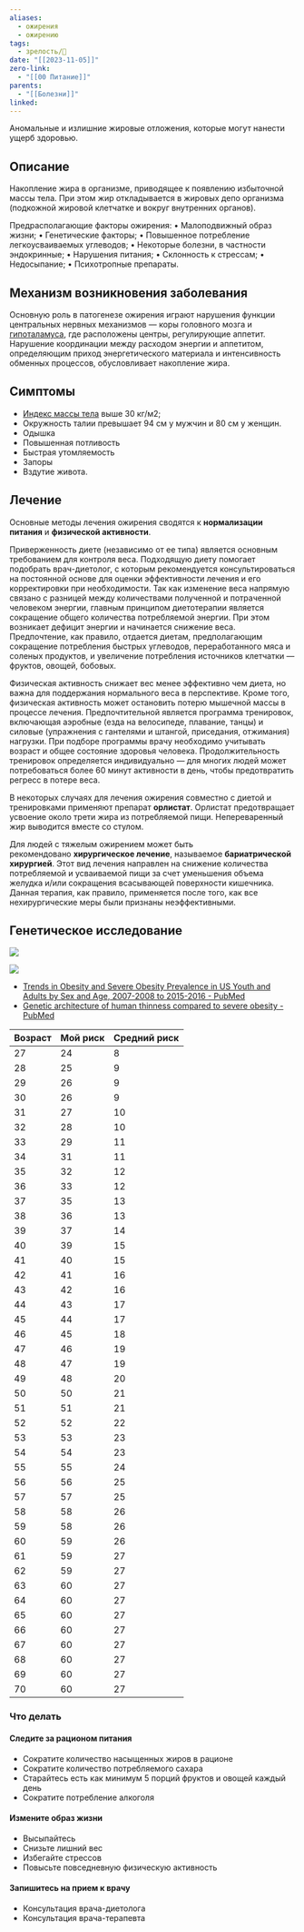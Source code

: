 ```yaml
---
aliases:
  - ожирения
  - ожирению
tags:
  - зрелость/🌱
date: "[[2023-11-05]]"
zero-link:
  - "[[00 Питание]]"
parents:
  - "[[Болезни]]"
linked:
---
```

Аномальные и излишние жировые отложения, которые могут нанести ущерб здоровью.
## Описание
Накопление жира в организме, приводящее к появлению избыточной массы тела. При этом жир откладывается в жировых депо организма (подкожной жировой клетчатке и вокруг внутренних органов).

Предрасполагающие факторы ожирения:
• Малоподвижный образ жизни;
• Генетические факторы;
• Повышенное потребление легкоусваиваемых углеводов;
• Некоторые болезни, в частности эндокринные;
• Нарушения питания;
• Склонность к стрессам;
• Недосыпание;
• Психотропные препараты.
## Механизм возникновения заболевания
Основную роль в патогенезе ожирения играют нарушения функции центральных нервных механизмов — коры головного мозга и [гипоталамуса](Гипоталамус.md), где расположены центры, регулирующие аппетит. Нарушение координации между расходом энергии и аппетитом, определяющим приход энергетического материала и интенсивность обменных процессов, обусловливает накопление жира.
## Симптомы
- [Индекс массы тела](Избыточная%20масса%20тела.md) выше 30 кг/м2;
- Окружность талии превышает 94 см у мужчин и 80 см у женщин.
- Одышка
- Повышенная потливость
- Быстрая утомляемость
- Запоры
- Вздутие живота.
## Лечение
Основные методы лечения ожирения сводятся к **нормализации питания** и **физической активности**.

Приверженность диете (независимо от ее типа) является основным требованием для контроля веса. Подходящую диету помогает подобрать врач-диетолог, с которым рекомендуется консультироваться на постоянной основе для оценки эффективности лечения и его корректировки при необходимости. Так как изменение веса напрямую связано с разницей между количествами полученной и потраченной человеком энергии, главным принципом диетотерапии является сокращение общего количества потребляемой энергии. При этом возникает дефицит энергии и начинается снижение веса. Предпочтение, как правило, отдается диетам, предполагающим сокращение потребления быстрых углеводов, переработанного мяса и соленых продуктов, и увеличение потребления источников клетчатки — фруктов, овощей, бобовых.

Физическая активность снижает вес менее эффективно чем диета, но важна для поддержания нормального веса в перспективе. Кроме того, физическая активность может остановить потерю мышечной массы в процессе лечения. Предпочтительной является программа тренировок, включающая аэробные (езда на велосипеде, плавание, танцы) и силовые (упражнения с гантелями и штангой, приседания, отжимания) нагрузки. При подборе программы врачу необходимо учитывать возраст и общее состояние здоровья человека. Продолжительность тренировок определяется индивидуально — для многих людей может потребоваться более 60 минут активности в день, чтобы предотвратить регресс в потере веса.

В некоторых случаях для лечения ожирения совместно с диетой и тренировками применяют препарат **орлистат**. Орлистат предотвращает усвоение около трети жира из потребляемой пищи. Непереваренный жир выводится вместе со стулом.

Для людей с тяжелым ожирением может быть рекомендовано **хирургическое лечение**, называемое **бариатрической хирургией**. Этот вид лечения направлен на снижение количества потребляемой и усваиваемой пищи за счет уменьшения объема желудка и/или сокращения всасывающей поверхности кишечника. Данная терапия, как правило, применяется после того, как все нехирургические меры были признаны неэффективными.
## Генетическое исследование
![](Pasted%20image%2020240204132631.png)

![](Pasted%20image%2020240816151840.png)

- [Trends in Obesity and Severe Obesity Prevalence in US Youth and Adults by Sex and Age, 2007-2008 to 2015-2016 - PubMed](http://www.ncbi.nlm.nih.gov/pubmed/29570750)
- [Genetic architecture of human thinness compared to severe obesity - PubMed](https://pubmed.ncbi.nlm.nih.gov/30677029/)

| Возраст | Мой риск | Средний риск |
| ---- | ---- | ---- |
| 27 | 24 | 8 |
| 28 | 25 | 9 |
| 29 | 26 | 9 |
| 30 | 26 | 9 |
| 31 | 27 | 10 |
| 32 | 28 | 10 |
| 33 | 29 | 11 |
| 34 | 31 | 11 |
| 35 | 32 | 12 |
| 36 | 33 | 12 |
| 37 | 35 | 13 |
| 38 | 36 | 13 |
| 39 | 37 | 14 |
| 40 | 39 | 15 |
| 41 | 40 | 15 |
| 42 | 41 | 16 |
| 43 | 42 | 16 |
| 44 | 43 | 17 |
| 45 | 44 | 17 |
| 46 | 45 | 18 |
| 47 | 46 | 19 |
| 48 | 47 | 19 |
| 49 | 48 | 20 |
| 50 | 50 | 21 |
| 51 | 51 | 21 |
| 52 | 52 | 22 |
| 53 | 53 | 23 |
| 54 | 54 | 23 |
| 55 | 55 | 24 |
| 56 | 56 | 25 |
| 57 | 57 | 25 |
| 58 | 58 | 26 |
| 59 | 58 | 26 |
| 60 | 59 | 26 |
| 61 | 59 | 27 |
| 62 | 59 | 27 |
| 63 | 60 | 27 |
| 64 | 60 | 27 |
| 65 | 60 | 27 |
| 66 | 60 | 27 |
| 67 | 60 | 27 |
| 68 | 60 | 27 |
| 69 | 60 | 27 |
| 70 | 60 | 27 |
### Что делать
#### Следите за рационом питания
- Сократите количество насыщенных жиров в рационе
- Сократите количество потребляемого сахара
- Старайтесь есть как минимум 5 порций фруктов и овощей каждый день
- Сократите потребление алкоголя
#### Измените образ жизни
- Высыпайтесь
- Снизьте лишний вес
- Избегайте стрессов
- Повысьте повседневную физическую активность
#### Запишитесь на прием к врачу
- Консультация врача-диетолога
- Консультация врача-терапевта